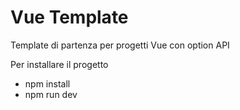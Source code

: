 # Vue Template

Template di partenza per progetti Vue con option API

Per installare il progetto
- npm install
- npm run dev




